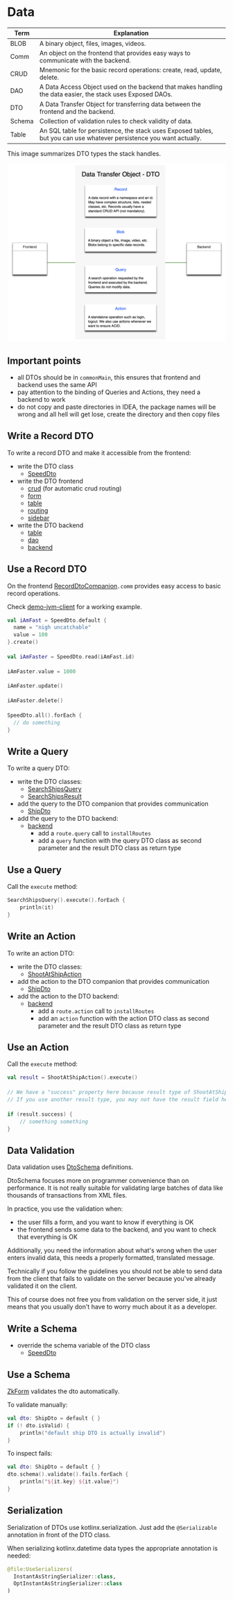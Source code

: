 # Data

| Term | Explanation |
| ---- | ---- |
| BLOB | A binary object, files, images, videos. |
| Comm | An object on the frontend that provides easy ways to communicate with the backend. |
| CRUD | Mnemonic for the basic record operations: create, read, update, delete. |
| DAO | A Data Access Object used on the backend that makes handling the data easier, the stack uses Exposed DAOs. |
| DTO | A Data Transfer Object for transferring data between the frontend and the backend. |
| Schema | Collection of validation rules to check validity of data. |
| Table | An SQL table for persistence, the stack uses Exposed tables, but you can use whatever persistence you want actually. |

This image summarizes DTO types the stack handles.

![DTO types](./dto-types.png)

## Important points

* all DTOs should be in `commonMain`, this ensures that frontend and backend uses the same API
* pay attention to the binding of Queries and Actions, they need a backend to work
* do not copy and paste directories in IDEA, the package names will be wrong and all hell will get lose, create the
  directory and then copy files

## Write a Record DTO

To write a record DTO and make it accessible from the frontend:

- write the DTO class
    - [SpeedDto](../../../demo/demo-marina/src/commonMain/kotlin/zakadabar/demo/marina/data/speed/SpeedDto.kt)
- write the DTO frontend
    - [crud](../../../demo/demo-marina/src/jsMain/kotlin/zakadabar/demo/marina/frontend/pages/speed/Speeds.kt) (for
      automatic crud routing)
    - [form](../../../demo/demo-marina/src/jsMain/kotlin/zakadabar/demo/marina/frontend/pages/speed/Form.kt)
    - [table](../../../demo/demo-marina/src/jsMain/kotlin/zakadabar/demo/marina/frontend/pages/speed/Table.kt)
    - [routing](../../../demo/demo-marina/src/jsMain/kotlin/zakadabar/demo/marina/frontend/Routing.kt)
    - [sidebar](../../../demo/demo-marina/src/jsMain/kotlin/zakadabar/demo/marina/frontend/SideBar.kt)
- write the DTO backend
    - [table](../../../demo/demo-marina/src/jvmMain/kotlin/zakadabar/demo/marina/backend/speed/SpeedTable.kt)
    - [dao](../../../demo/demo-marina/src/jvmMain/kotlin/zakadabar/demo/marina/backend/speed/SpeedDao.kt)
    - [backend](../../../demo/demo-marina/src/jvmMain/kotlin/zakadabar/demo/marina/backend/speed/SpeedBackend.kt)

## Use a Record DTO

On the frontend [RecordDtoCompanion](/src/commonMain/kotlin/zakadabar/stack/data/record/RecordDtoCompanion.kt)`.comm`
provides easy access to basic record operations.

Check [demo-jvm-client](../../../demo/demo-jvm-client/src/jvmMain/kotlin/zakadabar/demo/marina/frontend/Main.kt) for a
working example.

```kotlin
val iAmFast = SpeedDto.default {
  name = "nigh uncatchable"
  value = 100
}.create()

val iAmFaster = SpeedDto.read(iAmFast.id)

iAmFaster.value = 1000

iAmFaster.update()

iAmFaster.delete()

SpeedDto.all().forEach {
  // do something
}
```

## Write a Query

To write a query DTO:

- write the DTO classes:
    - [SearchShipsQuery](../../../demo/demo-marina/src/commonMain/kotlin/zakadabar/demo/marina/data/ship/SearchShipsQuery.kt)
    - [SearchShipsResult](../../../demo/demo-marina/src/commonMain/kotlin/zakadabar/demo/marina/data/ship/SearchShipsResult.kt)
- add the query to the DTO companion that provides communication
    - [ShipDto](../../../demo/demo-marina/src/commonMain/kotlin/zakadabar/demo/marina/data/ship/ShipDto.kt)
- add the query to the DTO backend:
    - [backend](../../../demo/demo-marina/src/jvmMain/kotlin/zakadabar/demo/marina/backend/ship/ShipBackend.kt)
        - add a `route.query` call to `installRoutes`
        - add a `query` function with the query DTO class as second parameter and the result DTO class as return type

## Use a Query

Call the `execute` method:

```kotlin
SearchShipsQuery().execute().forEach {
    println(it)
}
```

## Write an Action

To write an action DTO:

- write the DTO classes:
    - [ShootAtShipAction](../../../demo/demo-marina/src/commonMain/kotlin/zakadabar/demo/marina/data/ship/ShootAtShipAction.kt)
- add the action to the DTO companion that provides communication
    - [ShipDto](../../../demo/demo-marina/src/commonMain/kotlin/zakadabar/demo/marina/data/ship/ShipDto.kt)
- add the action to the DTO backend:
    - [backend](../../../demo/demo-marina/src/jvmMain/kotlin/zakadabar/demo/marina/backend/ship/ShipBackend.kt)
        - add a `route.action` call to `installRoutes`
        - add an `action` function with the action DTO class as second parameter and the result DTO class as return type

## Use an Action

Call the `execute` method:

```kotlin
val result = ShootAtShipAction().execute()

// We have a "success" property here because result type of ShootAtShipAction is an ActionStatusDto.
// If you use another result type, you may not have the result field here.

if (result.success) {
    // something something
}
```

## Data Validation

Data validation uses [DtoSchema](/src/commonMain/kotlin/zakadabar/stack/data/schema/DtoSchema.kt)
definitions.

DtoSchema focuses more on programmer convenience than on performance. It is not really suitable for validating large
batches of data like thousands of transactions from XML files.

In practice, you use the validation when:

* the user fills a form, and you want to know if everything is OK
* the frontend sends some data to the backend, and you want to check that everything is OK

Additionally, you need the information about what's wrong when the user enters invalid data, this needs a properly
formatted, translated message.

Technically if you follow the guidelines you should not be able to send data from the client that fails to validate on
the server because you've already validated it on the client.

This of course does not free you from validation on the server side, it just means that you usually don't have to worry
much about it as a developer.

## Write a Schema

- override the schema variable of the DTO class
    - [SpeedDto](../../../demo/demo-marina/src/commonMain/kotlin/zakadabar/demo/marina/data/speed/SpeedDto.kt)

## Use a Schema

[ZkForm](/src/jsMain/kotlin/zakadabar/stack/frontend/builtin/form/ZkForm.kt) validates the dto automatically.

To validate manually:

```kotlin
val dto: ShipDto = default { }
if (! dto.isValid) {
    println("default ship DTO is actually invalid")
}
```

To inspect fails:

```kotlin
val dto: ShipDto = default { }
dto.schema().validate().fails.forEach {
    println("${it.key} ${it.value}")
}
```

## Serialization

Serialization of DTOs use kotlinx.serialization. Just add the `@Serializable`
annotation in front of the DTO class.

When serializing kotlinx.datetime data types the appropriate annotation is needed:

```kotlin
@file:UseSerializers(
  InstantAsStringSerializer::class,
  OptInstantAsStringSerializer::class
)
```
